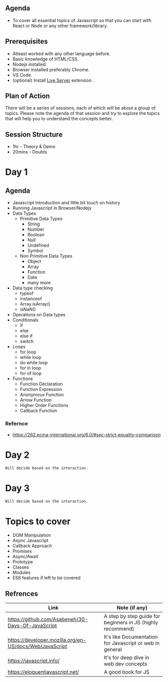 ## Agenda

- To cover all essential topics of Javascript so that you can start with React or Node or any other framework/library.

## Prerequisites

- Atleast worked with any other language before.
- Basic knowledge of HTML/CSS.
- Nodejs installed.
- Browser installed preferably Chrome.
- VS Code.
- (optional) Install [Live Server](https://marketplace.visualstudio.com/items?itemName=ritwickdey.LiveServer) extension .

## Plan of Action

There will be a series of sessions, each of which will be about a group of topics. Please note the agenda of that session and try to explore the topics that will help you to understand the concepts better.

## Session Structure

- 1hr - Theory & Demo
- 20mins - Doubts

# Day 1

## Agenda

- Javascript Introduction and little bit touch on history
- Running Javascript in Browser/Nodejs
- Data Types
  - Primitive Data Types
    - String
    - Number
    - Boolean
    - Null
    - Undefined
    - Symbol
  - Non Primitive Data Types
    - Object
    - Array
    - Function
    - Date
    - many more
- Data type checking
  - typeof
  - instanceof
  - Array.isArray()
  - isNaN()
- Operations on Data types
- Conditionals
  - if
  - else
  - else if
  - switch
- Loops
  - for loop
  - while loop
  - do while loop
  - for in loop
  - for of loop
- Functions
  - Function Declaration
  - Function Expression
  - Anonymous Function
  - Arrow Function
  - Higher Order Functions
  - Callback Function

### Refernce

- https://262.ecma-international.org/6.0/#sec-strict-equality-comparison

# Day 2

    Will decide based on the interaction.

# Day 3

    Will decide based on the interaction.

# Topics to cover

- DOM Manipulation
- Async Javascript
- Callback Approach
- Promises
- Async/Await
- Prototype
- Classes
- Modules
- ES6 features if left to be covered

## Refrences

| Link                                                    | Note (if any)                                               |
| ------------------------------------------------------- | ----------------------------------------------------------- |
| https://github.com/Asabeneh/30-Days-Of-JavaScript       | A step by step guide for beginners in JS (highly recommend) |
| https://developer.mozilla.org/en-US/docs/Web/JavaScript | It's like Documentation for Javascript or web in general    |
| https://javascript.info/                                | It's for deep dive in web dev concepts                      |
| https://eloquentjavascript.net/                         | A good book for JS                                          |
